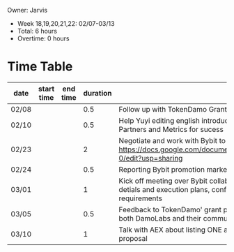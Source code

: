 Owner: Jarvis
  * Week 18,19,20,21,22: 02/07-03/13
  * Total: 6 hours
  * Overtime: 0 hours

  # Time Table
  | date  | start time  | end time | duration  |  note |
  |---|---|---|---|---|
  | 02/08 |   |   | 0.5 | Follow up with TokenDamo Grant proposal. |
  | 02/10 |   |   | 0.5 | Help Yuyi editing english introduction contents for Huobi Incubator, Harmony's Ecosystem Partners and Metrics for sucess |
  | 02/23 |   |   | 2 | Negotiate and work with Bybit to figure out Harmony promotion marketing campaign https://docs.google.com/document/d/1mLUQ31qxmfQFu86qiwUA37zZDIBIHHWU1Ya5itEtq-0/edit?usp=sharing|
  | 02/24 |   |   | 0.5 | Reporting Bybit promotion marketing campaign to Leo, getting feedback to get back to Bybit. |
  | 03/01 |   |   | 1 | Kick off meeting over Bybit collaboration with Bybit's Stephanie and Leo, talked over more detials and execution plans, confirm promotion schedule and marketing marterial design requirements |
  | 03/05 |   |   | 0.5 | Feedback to TokenDamo' grant proposal asked them to repropose with more information of both DamoLabs and their community scale, as welle as lower down the USD amount |
  | 03/10 |   |   | 1 | Talk with AEX about listing ONE and relevant marketing promotion, waiting for their detailed proposal |
